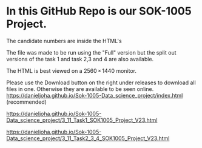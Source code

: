 # In this GitHub Repo is our SOK-1005 Project.

The candidate numbers are inside the HTML's

The file was made to be run using the "Full" version but the split out versions of the task 1 and task 2,3 and 4 are also available.

The HTML is best viewed on a 2560 × 1440 monitor. 

Please use the Download button on the right under releases to download all files in one. Otherwise they are available to be seen online.
https://danieljoha.github.io/Sok-1005-Data_science_project/index.html  (recommended)

https://danieljoha.github.io/Sok-1005-Data_science_project/3_11_Task1_SOK1005_Project_V23.html

https://danieljoha.github.io/Sok-1005-Data_science_project/3_11_Task2_3_4_SOK1005_Project_V23.html
